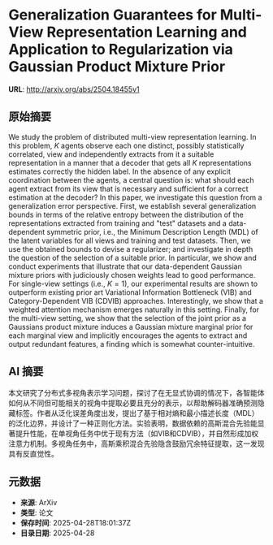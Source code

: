 # Generalization Guarantees for Multi-View Representation Learning and Application to Regularization via Gaussian Product Mixture Prior

**URL**: http://arxiv.org/abs/2504.18455v1

## 原始摘要

We study the problem of distributed multi-view representation learning. In
this problem, $K$ agents observe each one distinct, possibly statistically
correlated, view and independently extracts from it a suitable representation
in a manner that a decoder that gets all $K$ representations estimates
correctly the hidden label. In the absence of any explicit coordination between
the agents, a central question is: what should each agent extract from its view
that is necessary and sufficient for a correct estimation at the decoder? In
this paper, we investigate this question from a generalization error
perspective. First, we establish several generalization bounds in terms of the
relative entropy between the distribution of the representations extracted from
training and "test" datasets and a data-dependent symmetric prior, i.e., the
Minimum Description Length (MDL) of the latent variables for all views and
training and test datasets. Then, we use the obtained bounds to devise a
regularizer; and investigate in depth the question of the selection of a
suitable prior. In particular, we show and conduct experiments that illustrate
that our data-dependent Gaussian mixture priors with judiciously chosen weights
lead to good performance. For single-view settings (i.e., $K=1$), our
experimental results are shown to outperform existing prior art Variational
Information Bottleneck (VIB) and Category-Dependent VIB (CDVIB) approaches.
Interestingly, we show that a weighted attention mechanism emerges naturally in
this setting. Finally, for the multi-view setting, we show that the selection
of the joint prior as a Gaussians product mixture induces a Gaussian mixture
marginal prior for each marginal view and implicitly encourages the agents to
extract and output redundant features, a finding which is somewhat
counter-intuitive.


## AI 摘要

本文研究了分布式多视角表示学习问题，探讨了在无显式协调的情况下，各智能体如何从不同但可能相关的视角中提取必要且充分的表示，以帮助解码器准确预测隐藏标签。作者从泛化误差角度出发，提出了基于相对熵和最小描述长度（MDL）的泛化边界，并设计了一种正则化方法。实验表明，数据依赖的高斯混合先验能显著提升性能，在单视角任务中优于现有方法（如VIB和CDVIB），并自然形成加权注意力机制。多视角任务中，高斯乘积混合先验隐含鼓励冗余特征提取，这一发现具有反直觉性。

## 元数据

- **来源**: ArXiv
- **类型**: 论文
- **保存时间**: 2025-04-28T18:01:37Z
- **目录日期**: 2025-04-28
